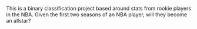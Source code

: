 This is a binary classification project based around stats from rookie players in the NBA. Given the first two seasons of an NBA player, will they become an allstar?